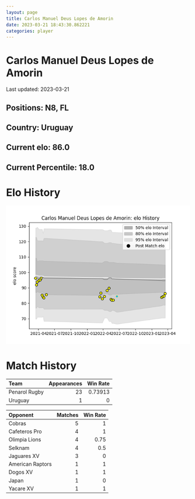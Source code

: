 ```yaml
---  
layout: page  
title: Carlos Manuel Deus Lopes de Amorin  
date: 2023-03-21 18:43:30.862221  
categories: player  
---
```

# Carlos Manuel Deus Lopes de Amorin


Last updated: 2023-03-21
## Positions: N8, FL

## Country: Uruguay

## Current elo: 86.0

## Current Percentile: 18.0

# Elo History


![elo history](history_CarlosManuelDeusLopesdeAmorin.png)
# Match History


| Team          |   Appearances |   Win Rate |
|:--------------|--------------:|-----------:|
| Penarol Rugby |            23 |    0.73913 |
| Uruguay       |             1 |    0       |

| Opponent         |   Matches |   Win Rate |
|:-----------------|----------:|-----------:|
| Cobras           |         5 |       1    |
| Cafeteros Pro    |         4 |       1    |
| Olimpia Lions    |         4 |       0.75 |
| Selknam          |         4 |       0.5  |
| Jaguares XV      |         3 |       0    |
| American Raptors |         1 |       1    |
| Dogos XV         |         1 |       1    |
| Japan            |         1 |       0    |
| Yacare XV        |         1 |       1    |